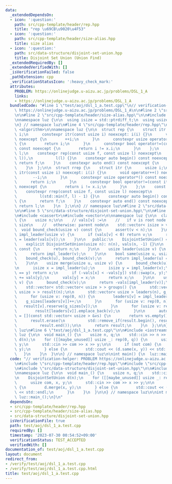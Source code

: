 ```yaml
---
data:
  _extendedDependsOn:
  - icon: ':question:'
    path: src/cpp-template/header/rep.hpp
    title: "rep \u69CB\u9020\u4F53"
  - icon: ':question:'
    path: src/cpp-template/header/size-alias.hpp
    title: size alias
  - icon: ':question:'
    path: src/data-structure/disjoint-set-union.hpp
    title: Disjoint Set Union (Union Find)
  _extendedRequiredBy: []
  _extendedVerifiedWith: []
  _isVerificationFailed: false
  _pathExtension: cpp
  _verificationStatusIcon: ':heavy_check_mark:'
  attributes:
    PROBLEM: https://onlinejudge.u-aizu.ac.jp/problems/DSL_1_A
    links:
    - https://onlinejudge.u-aizu.ac.jp/problems/DSL_1_A
  bundledCode: "#line 1 \"test/aoj/dsl_1_a.test.cpp\"\n// verification-helper: PROBLEM\
    \ https://onlinejudge.u-aizu.ac.jp/problems/DSL_1_A\n\n#line 2 \"src/cpp-template/header/rep.hpp\"\
    \n\n#line 2 \"src/cpp-template/header/size-alias.hpp\"\n\n#include <cstddef>\n\
    \nnamespace luz {\n\n  using isize = std::ptrdiff_t;\n  using usize = std::size_t;\n\
    \n} // namespace luz\n#line 4 \"src/cpp-template/header/rep.hpp\"\n\n#include\
    \ <algorithm>\n\nnamespace luz {\n\n  struct rep {\n    struct itr {\n      usize\
    \ i;\n      constexpr itr(const usize i) noexcept: i(i) {}\n      void operator++()\
    \ noexcept {\n        ++i;\n      }\n      constexpr usize operator*() const noexcept\
    \ {\n        return i;\n      }\n      constexpr bool operator!=(const itr x)\
    \ const noexcept {\n        return i != x.i;\n      }\n    };\n    const itr f,\
    \ l;\n    constexpr rep(const usize f, const usize l) noexcept\n        : f(std::min(f,\
    \ l)),\n          l(l) {}\n    constexpr auto begin() const noexcept {\n     \
    \ return f;\n    }\n    constexpr auto end() const noexcept {\n      return l;\n\
    \    }\n  };\n\n  struct rrep {\n    struct itr {\n      usize i;\n      constexpr\
    \ itr(const usize i) noexcept: i(i) {}\n      void operator++() noexcept {\n \
    \       --i;\n      }\n      constexpr usize operator*() const noexcept {\n  \
    \      return i;\n      }\n      constexpr bool operator!=(const itr x) const\
    \ noexcept {\n        return i != x.i;\n      }\n    };\n    const itr f, l;\n\
    \    constexpr rrep(const usize f, const usize l) noexcept\n        : f(l - 1),\n\
    \          l(std::min(f, l) - 1) {}\n    constexpr auto begin() const noexcept\
    \ {\n      return f;\n    }\n    constexpr auto end() const noexcept {\n     \
    \ return l;\n    }\n  };\n\n} // namespace luz\n#line 2 \"src/data-structure/disjoint-set-union.hpp\"\
    \n\n#line 5 \"src/data-structure/disjoint-set-union.hpp\"\n\n#line 7 \"src/data-structure/disjoint-set-union.hpp\"\
    \n#include <cassert>\n#include <vector>\n\nnamespace luz {\n\n  class DisjointSetUnion\
    \ {\n    usize n;\n\n    // vals[v] :=\n    //   if v is root node: -1 * component\
    \ size\n    //   otherwise: parent node\n    std::vector< isize > vals;\n\n  \
    \  void bound_check(usize v) const {\n      assert(v < n);\n    }\n\n    usize\
    \ impl_leader(usize v) {\n      if (vals[v] < 0) return v;\n      return vals[v]\
    \ = leader(vals[v]);\n    }\n\n   public:\n    DisjointSetUnion() = default;\n\
    \    explicit DisjointSetUnion(usize n): n(n), vals(n, -1) {}\n\n    usize size()\
    \ const {\n      return n;\n    }\n\n    usize leader(usize v) {\n      bound_check(v);\n\
    \      return impl_leader(v);\n    }\n\n    bool same(usize u, usize v) {\n  \
    \    bound_check(u), bound_check(v);\n      return impl_leader(u) == impl_leader(v);\n\
    \    }\n\n    usize merge(usize u, usize v) {\n      bound_check(u);\n      bound_check(v);\n\
    \n      isize x = impl_leader(u);\n      isize y = impl_leader(v);\n      if (x\
    \ == y) return x;\n      if (-vals[x] < -vals[y]) std::swap(x, y);\n      vals[x]\
    \ += vals[y];\n      vals[y] = x;\n      return x;\n    }\n\n    usize group_size(usize\
    \ v) {\n      bound_check(v);\n      return -vals[impl_leader(v)];\n    }\n\n\
    \    std::vector< std::vector< usize > > groups() {\n      std::vector< std::vector<\
    \ usize > > result(n);\n\n      std::vector< usize > leaders(n), g_sizes(n);\n\
    \      for (usize v: rep(0, n)) {\n        leaders[v] = impl_leader(v);\n    \
    \    g_sizes[leaders[v]]++;\n      }\n      for (usize v: rep(0, n)) {\n     \
    \   result[v].reserve(g_sizes[v]);\n      }\n      for (usize v: rep(0, n)) {\n\
    \        result[leaders[v]].emplace_back(v);\n      }\n\n      auto empty_check\
    \ = [](const std::vector< usize > &vs) {\n        return vs.empty();\n      };\n\
    \      result.erase(\n          std::remove_if(result.begin(), result.end(), empty_check),\n\
    \          result.end());\n\n      return result;\n    }\n  };\n\n} // namespace\
    \ luz\n#line 6 \"test/aoj/dsl_1_a.test.cpp\"\n\n#include <iostream>\n\nnamespace\
    \ luz {\n\n  void main_() {\n    usize n, q;\n    std::cin >> n >> q;\n\n    DisjointSetUnion\
    \ d(n);\n    for ([[maybe_unused]] usize _: rep(0, q)) {\n      usize com, x,\
    \ y;\n      std::cin >> com >> x >> y;\n\n      if (not com) {\n        d.merge(x,\
    \ y);\n      } else {\n        std::cout << (d.same(x, y)) << std::endl;\n   \
    \   }\n    }\n  }\n\n} // namespace luz\n\nint main() {\n  luz::main_();\n}\n"
  code: "// verification-helper: PROBLEM https://onlinejudge.u-aizu.ac.jp/problems/DSL_1_A\n\
    \n#include \"src/cpp-template/header/rep.hpp\"\n#include \"src/cpp-template/header/size-alias.hpp\"\
    \n#include \"src/data-structure/disjoint-set-union.hpp\"\n\n#include <iostream>\n\
    \nnamespace luz {\n\n  void main_() {\n    usize n, q;\n    std::cin >> n >> q;\n\
    \n    DisjointSetUnion d(n);\n    for ([[maybe_unused]] usize _: rep(0, q)) {\n\
    \      usize com, x, y;\n      std::cin >> com >> x >> y;\n\n      if (not com)\
    \ {\n        d.merge(x, y);\n      } else {\n        std::cout << (d.same(x, y))\
    \ << std::endl;\n      }\n    }\n  }\n\n} // namespace luz\n\nint main() {\n \
    \ luz::main_();\n}\n"
  dependsOn:
  - src/cpp-template/header/rep.hpp
  - src/cpp-template/header/size-alias.hpp
  - src/data-structure/disjoint-set-union.hpp
  isVerificationFile: true
  path: test/aoj/dsl_1_a.test.cpp
  requiredBy: []
  timestamp: '2023-07-30 00:54:52+09:00'
  verificationStatus: TEST_ACCEPTED
  verifiedWith: []
documentation_of: test/aoj/dsl_1_a.test.cpp
layout: document
redirect_from:
- /verify/test/aoj/dsl_1_a.test.cpp
- /verify/test/aoj/dsl_1_a.test.cpp.html
title: test/aoj/dsl_1_a.test.cpp
---
```

